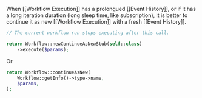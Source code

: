 When [[Workflow Execution]] has a prolongued [[Event History]], or if it has a long iteration duration (long sleep time, like subscription), it is better to continue it as new [[Workflow Execution]] with a fresh [[Event History]].

```php
// The current workflow run stops executing after this call.

return Workflow::newContinueAsNewStub(self::class)
    ->execute($params);
```

Or

```php
return Workflow::continueAsNew(
    Workflow::getInfo()->type->name,
    $params,
);
```